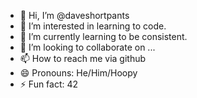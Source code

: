 - 👋 Hi, I’m @daveshortpants
- 👀 I’m interested in learning to code. 
- 🌱 I’m currently learning to be consistent. 
- 💞️ I’m looking to collaborate on ...
- 📫 How to reach me via github
- 😄 Pronouns: He/Him/Hoopy
- ⚡ Fun fact: 42

<!---
daveshortpants/daveshortpants is a ✨ special ✨ repository because its `README.md` (this file) appears on your GitHub profile.
You can click the Preview link to take a look at your changes.
--->
